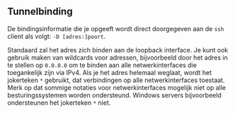 ## Tunnelbinding

De bindingsinformatie die je opgeeft wordt direct doorgegeven aan de `ssh` client als volgt: `-D [adres:]poort`.

Standaard zal het adres zich binden aan de loopback interface. Je kunt ook gebruik maken van wildcards voor adressen, bijvoorbeeld door het adres in te stellen op `0.0.0.0` om te binden aan alle netwerkinterfaces die toegankelijk zijn via IPv4. Als je het adres helemaal weglaat, wordt het jokerteken `*` gebruikt, dat verbindingen op alle netwerkinterfaces toestaat. Merk op dat sommige notaties voor netwerkinterfaces mogelijk niet op alle besturingssystemen worden ondersteund. Windows servers bijvoorbeeld ondersteunen het jokerteken `*` niet.
